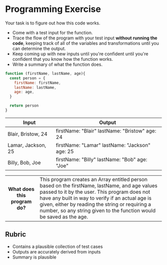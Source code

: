 # Programming Exercise

Your task is to figure out how this code works.

* Come with a test input for the function.
* Trace the flow of the program with your test input **without running the code**, keeping track of all of the variables and transformations until you can determine the output.
* Keep coming up with new inputs until you're confident until you're confident that you know how the function works.
* Write a summary of what the function does.

```js
function (firstName, lastName, age){
  const person = {
    firstName: firstName,
    lastName: lastName,
    age: age,
  }

  return person
}
```

|          Input           |                        Output                           |
| ------------------------ | ------------------------------------------------------- |
|    Blair, Bristow, 24    |     firstName: "Blair" lastName: "Bristow" age: 24      | 
|    Lamar, Jackson, 25    |     firstName: "Lamar" lastName: "Jackson" age: 25      | 
|      Billy, Bob, Joe     |     firstName: "Billy" lastName: "Bob" age: "Joe"       | 

<table>
  <tr>
    <th>What does this program do?</th>
    <td>
      This program creates an Array entitled person based on the firstName, lastName, and age values 
      passed to it by the user. This program does not have any built in way to verify if an actual 
      age is given, either by reading the string or requiring a number, so any string given to the 
      function would be saved as the age. 
    </td>
  </tr>
</table>

## Rubric

* Contains a plausible collection of test cases
* Outputs are accurately derived from inputs
* Summary is plausible
